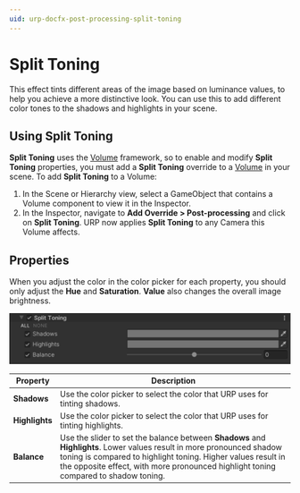```yaml
---
uid: urp-docfx-post-processing-split-toning
---
```

# Split Toning

This effect tints different areas of the image based on luminance values, to help you achieve a more distinctive look. You can use this to add different color tones to the shadows and highlights in your scene.

## Using Split Toning

**Split Toning** uses the [Volume](Volumes.md) framework, so to enable and modify **Split Toning** properties, you must add a **Split Toning** override to a [Volume](Volumes.md) in your scene. To add **Split Toning** to a Volume:

1. In the Scene or Hierarchy view, select a GameObject that contains a Volume component to view it in the Inspector.
2. In the Inspector, navigate to **Add Override > Post-processing** and click on **Split Toning**. URP now applies **Split Toning** to any Camera this Volume affects.

## Properties

When you adjust the color in the color picker for each property, you should only adjust the **Hue** and **Saturation**. **Value** also changes the overall image brightness.

![](Images/Inspectors/SplitToning.png)

| **Property**   | **Description**                                              |
| -------------- | ------------------------------------------------------------ |
| **Shadows**    | Use the color picker to select the color that URP uses for tinting shadows. |
| **Highlights** | Use the color picker to select the color that URP uses for tinting highlights. |
| **Balance**    | Use the slider to set the balance between **Shadows** and **Highlights**. Lower values result in more pronounced shadow toning is compared to highlight toning. Higher values result in the opposite effect, with more pronounced highlight toning compared to shadow toning. |
